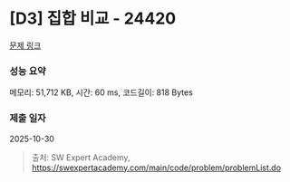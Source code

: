 # [D3] 집합 비교 - 24420

[문제 링크](https://swexpertacademy.com/main/code/problem/problemDetail.do?contestProbId=AZcKaddqidnHBITY)

### 성능 요약

메모리: 51,712 KB, 시간: 60 ms, 코드길이: 818 Bytes

### 제출 일자

2025-10-30



> 출처: SW Expert Academy, https://swexpertacademy.com/main/code/problem/problemList.do
